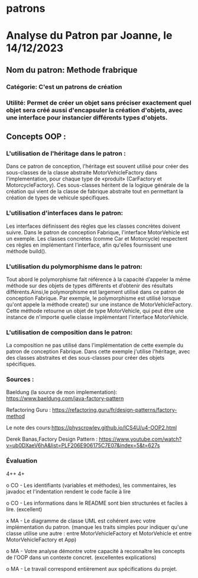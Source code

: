 # patrons

# Analyse du Patron par Joanne, le 14/12/2023

 ## Nom du patron: Methode frabrique

 ### Catégorie: C'est un patrons de création

 ### Utilité: Permet de créer un objet sans préciser exactement quel objet sera créé aussi d'encapsuler la création d'objets, avec une interface pour instancier différents types d'objets. 


## Concepts OOP :
   ### L'utilisation de l'héritage dans le patron :
    
Dans ce patron de conception, l'héritage est souvent utilisé pour créer des sous-classes de la classe abstraite MotorVehicleFactory dans l'implementation, pour chaque type de «produit» (CarFactory et MotorcycleFactory). Ces sous-classes héritent de la logique générale de la création qui vient de la classe de fabrique abstraite tout en permettant la création de types de vehicule spécifiques.

      
    
   ### L'utilisation d'interfaces dans le patron:
       
   Les interfaces définissent des règles que les classes concrètes doivent suivre. Dans le patron de conception Fabrique, l'interface MotorVehicle est un exemple. Les classes concrètes (comme Car et Motorcycle) respectent ces règles en implémentant l'interface, afin qu'elles fournissent une méthode build().


   ### L'utilisation du polymorphisme dans le patron:
   Tout abord le polymorphisme fait référence à la capacité d’appeler la même méthode sur des objets de types différents et d’obtenir des résultats différents.Ainsi,le polymorphisme est largement utilisé dans ce patron de conception Fabrique. Par exemple, le polymorphisme est utilisé lorsque qu'ont appele la méthode create() sur une instance de MotorVehicleFactory. Cette méthode retourne un objet de type MotorVehicle, qui peut être une instance de n'importe quelle classe implémentant l'interface MotorVehicle.

  ### L'utilisation de composition dans le patron:
      
   La composition ne pas utilisé dans l'implémentation de cette exemple du patron de conception Fabrique. Dans cette exemple j'utilise l'héritage, avec des classes abstraites et des sous-classes pour créer des objets spécifiques.





  ### Sources : 
  Baeldung (la source de mon implementation): https://www.baeldung.com/java-factory-pattern

  Refactoring Guru : https://refactoring.guru/fr/design-patterns/factory-method
 
  Le note des cours:https://physcrowley.github.io/ICS4U/u4-OOP2.html

  Derek Banas,Factory Design Pattern : https://www.youtube.com/watch?v=ub0DXaeV6hA&list=PLF206E906175C7E07&index=5&t=627s


### Évaluation

4++ 4+

o CO - Les identifiants (variables et méthodes), les commentaires, les javadoc et l'indentation rendent le code facile à lire

o CO - Les informations dans le README sont bien structurées et faciles à lire. (excellent)

x MA - Le diagramme de classe UML est cohérent avec votre implémentation du patron. (manque les traits simples pour indiquer qu'une classe utilise une autre : entre MotorVehicleFactory et MotorVehicle et entre MotorVehicleFactory et App)

o MA - Votre analyse démontre votre capacité à reconnaître les concepts de l'OOP dans un contexte concret. (excellentes explications)

o MA - Le travail correspond entièrement aux spécifications du projet.
